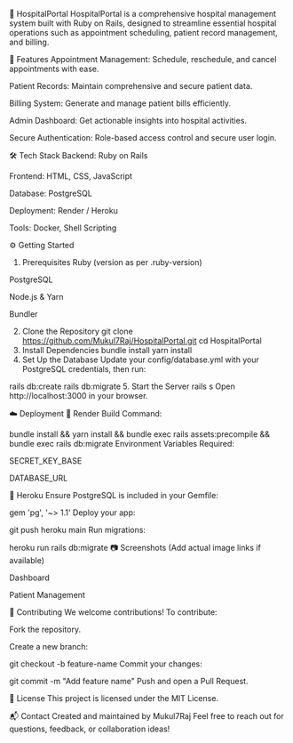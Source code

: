 🏥 HospitalPortal
HospitalPortal is a comprehensive hospital management system built with Ruby on Rails, designed to streamline essential hospital operations such as appointment scheduling, patient record management, and billing.

🚀 Features
Appointment Management: Schedule, reschedule, and cancel appointments with ease.

Patient Records: Maintain comprehensive and secure patient data.

Billing System: Generate and manage patient bills efficiently.

Admin Dashboard: Get actionable insights into hospital activities.

Secure Authentication: Role-based access control and secure user login.

🛠 Tech Stack
Backend: Ruby on Rails

Frontend: HTML, CSS, JavaScript

Database: PostgreSQL

Deployment: Render / Heroku

Tools: Docker, Shell Scripting

⚙️ Getting Started
1. Prerequisites
Ruby (version as per .ruby-version)

PostgreSQL

Node.js & Yarn

Bundler

2. Clone the Repository
git clone https://github.com/Mukul7Raj/HospitalPortal.git
cd HospitalPortal
3. Install Dependencies
bundle install
yarn install
4. Set Up the Database
Update your config/database.yml with your PostgreSQL credentials, then run:

rails db:create
rails db:migrate
5. Start the Server
rails s
Open http://localhost:3000 in your browser.

☁️ Deployment
🔹 Render
Build Command:

bundle install && yarn install && bundle exec rails assets:precompile && bundle exec rails db:migrate
Environment Variables Required:

SECRET_KEY_BASE

DATABASE_URL

🔹 Heroku
Ensure PostgreSQL is included in your Gemfile:

gem 'pg', '~> 1.1'
Deploy your app:

git push heroku main
Run migrations:

heroku run rails db:migrate
📷 Screenshots
(Add actual image links if available)

Dashboard

Patient Management

🤝 Contributing
We welcome contributions! To contribute:

Fork the repository.

Create a new branch:

git checkout -b feature-name
Commit your changes:

git commit -m "Add feature name"
Push and open a Pull Request.

📄 License
This project is licensed under the MIT License.

📬 Contact
Created and maintained by Mukul7Raj
Feel free to reach out for questions, feedback, or collaboration ideas!


